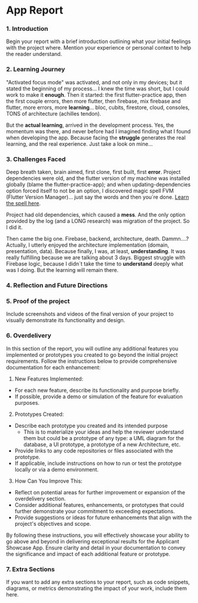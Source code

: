 # App Report

### 1. Introduction

Begin your report with a brief introduction outlining what your initial feelings with the project where. Mention your experience or personal context to help the reader understand.

### 2. Learning Journey

"Activated focus mode" was activated, and not only in my devices; but it stated the beginning of my process... I knew the time was short, but I could work to make it **enough**.
Then it started: the first flutter-practice app, then the first couple errors, then more flutter, then firebase, mix firebase and flutter, more errors, more **learning**... bloc, cubits, firestore, cloud, consoles, TONS of architecture (achilles tendon).

But the **actual learning**, arrived in the development process. Yes, the momentum was there, and never before had I imagined finding what I found when developing the app. Because facing the **struggle** generates the real learning, and the real experience. Just take a look on mine...

### 3. Challenges Faced

Deep breath taken, brain aimed, first clone, first built, first **error**.
Project dependencies were old, and the flutter version of my machine was installed globally (blame the flutter-practice-app); and when updating-dependencies option forced itself to not be an option, I discovered magic spell FVM (Flutter Version Manager)... just say the words and then you´re done. [Learn the spell here](https://fvm.app/).

Project had old dependencies, which caused a **mess**. And the only option provided by the log (and a LONG research) was migration of the project. So I did it.

Then came the big one. Firebase, backend, architecture, death. Dammn....?
Actually, I utterly enjoyed the architecture implementation (domain, presentation, data). Because finally, I was, at least, **understanding**. It was really fulfilling because we are talking about 3 days.
Biggest struggle with Firebase logic, because I didn´t take the time to **understand** deeply what was I doing.
But the learning will remain there.

### 4. Reflection and Future Directions

### 5. Proof of the project

Include screenshots and videos of the final version of your project to visually demonstrate its functionality and design.

### 6. Overdelivery

In this section of the report, you will outline any additional features you implemented or prototypes you created to go beyond the initial project requirements. Follow the instructions below to provide comprehensive documentation for each enhancement:

1. New Features Implemented:

- For each new feature, describe its functionality and purpose briefly.
- If possible, provide a demo or simulation of the feature for evaluation purposes.

2. Prototypes Created:

- Describe each prototype you created and its intended purpose
  - This is to materialize your ideas and help the reviewer understand them but could be a prototype of any type: a UML diagram for the database, a UI prototype, a prototype of a new Architecture, etc.
- Provide links to any code repositories or files associated with the prototype.
- If applicable, include instructions on how to run or test the prototype locally or via a demo environment.

3. How Can You Improve This:

- Reflect on potential areas for further improvement or expansion of the overdelivery section.
- Consider additional features, enhancements, or prototypes that could further demonstrate your commitment to exceeding expectations.
- Provide suggestions or ideas for future enhancements that align with the project's objectives and scope.

By following these instructions, you will effectively showcase your ability to go above and beyond in delivering exceptional results for the Applicant Showcase App. Ensure clarity and detail in your documentation to convey the significance and impact of each additional feature or prototype.

### 7. Extra Sections

If you want to add any extra sections to your report, such as code snippets, diagrams, or metrics demonstrating the impact of your work, include them here.
